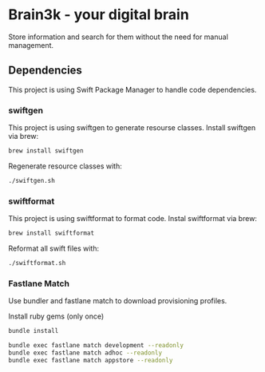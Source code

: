 # Brain3k - your digital brain

Store information and search for them without the need for manual management.

## Dependencies

This project is using Swift Package Manager to handle code dependencies.

### swiftgen

This project is using swiftgen to generate resourse classes.
Install swiftgen via brew:

```bash
brew install swiftgen
```

Regenerate resource classes with:

```bash
./swiftgen.sh
```

### swiftformat

This project is using swiftformat to format code.
Instal swiftformat via brew:

```bash
brew install swiftformat
```

Reformat all swift files with:

```bash
./swiftformat.sh
```

### Fastlane Match

Use bundler and fastlane match to download provisioning profiles.

Install ruby gems (only once)

```bash
bundle install
```

```bash
bundle exec fastlane match development --readonly
bundle exec fastlane match adhoc --readonly
bundle exec fastlane match appstore --readonly
```
